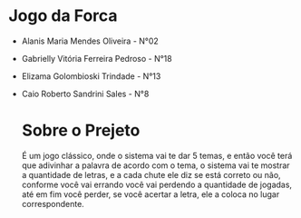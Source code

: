 # Jogo da Forca

* Alanis Maria Mendes Oliveira - N°02
* Gabrielly Vitória Ferreira Pedroso - N°18
* Elizama Golombioski Trindade - N°13
* Caio Roberto Sandrini Sales - N°8

  # Sobre o Prejeto

   É um jogo clássico, onde o sistema vai te dar 5 temas, e então você terá que adivinhar a palavra de acordo com o tema, o sistema vai te mostrar a quantidade de letras, e a cada chute ele diz se está correto ou não, conforme você vai errando você vai perdendo a quantidade de jogadas, até em fim você perder, se você acertar a letra, ele a coloca no lugar correspondente.
